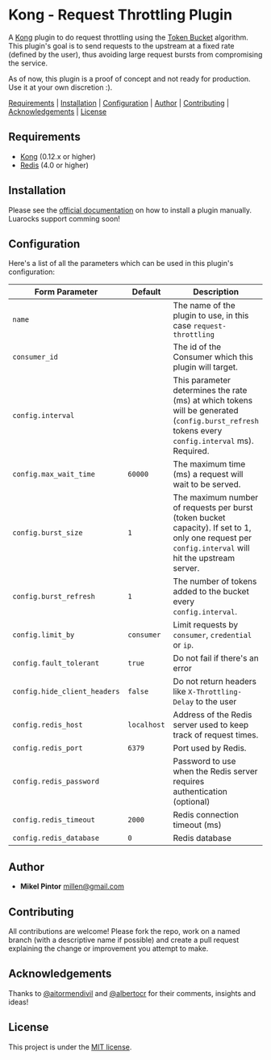 Kong - Request Throttling Plugin
==============================

A [Kong](https://github.com/Kong/kong) plugin to do request throttling using the [Token Bucket](https://en.wikipedia.org/wiki/Token_bucket) algorithm. This plugin's goal is to send requests to the upstream at a fixed rate (defined by the user), thus avoiding large request bursts from compromising the service.

As of now, this plugin is a proof of concept and not ready for production. Use it at your own discretion :).

[Requirements](#requirements) |
[Installation](#installation) |
[Configuration](#configuration) |
[Author](#author) |
[Contributing](#contributing) |
[Acknowledgements](#acknowledgements) |
[License](#license)

## Requirements

* [Kong](https://konghq.com/) (0.12.x or higher)
* [Redis](https://redis.io/) (4.0 or higher)

## Installation

Please see the [official documentation](https://docs.konghq.com/0.14.x/plugin-development/distribution/) on how to install a plugin manually. Luarocks support comming soon!

## Configuration

Here's a list of all the parameters which can be used in this plugin's configuration:

| Form Parameter               | Default       | Description                                                                                                                                         |
| -------------                | ------------- | -------------------                                                                                                                                 |
| `name`                       |               | The name of the plugin to use, in this case `request-throttling`                                                                                    |
| `consumer_id`                |               | The id of the Consumer which this plugin will target.                                                                                               |
| `config.interval`            |               | This parameter determines the rate (ms) at which tokens will be generated (`config.burst_refresh` tokens every `config.interval` ms). Required.     |
| `config.max_wait_time`       | `60000`       | The maximum time (ms) a request will wait to be served.                                                                                             |
| `config.burst_size`          | `1`           | The maximum number of requests per burst (token bucket capacity). If set to 1, only one request per `config.interval` will hit the upstream server. |
| `config.burst_refresh`       | `1`           | The number of tokens added to the bucket every `config.interval`.                                                                                   |
| `config.limit_by`            | `consumer`    | Limit requests by `consumer`, `credential` or `ip`.                                                                                                 |
| `config.fault_tolerant`      | `true`        | Do not fail if there's an error                                                                                                                     |
| `config.hide_client_headers` | `false`       | Do not return headers like `X-Throttling-Delay` to the user                                                                                         |
| `config.redis_host`          | `localhost`   | Address of the Redis server used to keep track of request times.                                                                                    |
| `config.redis_port`          | `6379`        | Port used by Redis.                                                                                                                                 |
| `config.redis_password`      |               | Password to use when the Redis server requires authentication (optional)                                                                            |
| `config.redis_timeout`       | `2000`        | Redis connection timeout (ms)                                                                                                                       |
| `config.redis_database`      | `0`           | Redis database                                                                                                                                      |

## Author

* **Mikel Pintor** <millen@gmail.com>

## Contributing

All contributions are welcome! Please fork the repo, work on a named branch (with a descriptive name if possible) and create a pull request explaining the change or improvement you attempt to make.

## Acknowledgements

Thanks to [@aitormendivil](https://github.com/aitormendivil) and [@albertocr](https://github.com/albertocr) for their comments, insights and ideas!

## License

This project is under the [MIT license](https://github.com/millenc/kong-plugin-request-throttling/blob/master/LICENSE).
